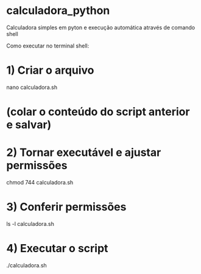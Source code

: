 # calculadora_python
Calculadora simples em pyton e execução automática através de comando shell


Como executar  no terminal shell:

# 1) Criar o arquivo 
nano calculadora.sh
# (colar o conteúdo do script anterior e salvar)

# 2) Tornar executável e ajustar permissões 
chmod 744 calculadora.sh


# 3) Conferir permissões
ls -l calculadora.sh


# 4) Executar o script
./calculadora.sh
